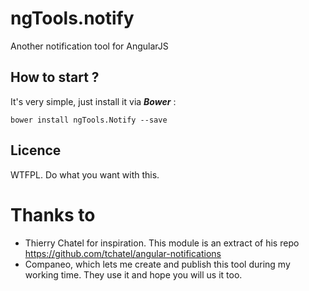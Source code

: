 # ngTools.notify

Another notification tool for AngularJS

## How to start ?

It's very simple, just install it via ***Bower*** :

    bower install ngTools.Notify --save

## Licence

WTFPL. Do what you want with this.

# Thanks to

- Thierry Chatel for inspiration. This module is an extract of his repo https://github.com/tchatel/angular-notifications
- Companeo, which lets me create and publish this tool during my working time. They use it and hope you will us it too.
